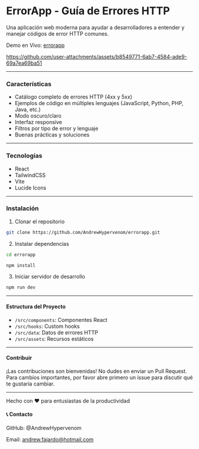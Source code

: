 # ErrorApp - Guía de Errores HTTP

Una aplicación web moderna para ayudar a desarrolladores a entender y manejar códigos de error HTTP comunes.

Demo en Vivo: [errorapp](https://erroresapp.vercel.app "errorapp")

https://github.com/user-attachments/assets/b8549771-6ab7-4584-ade9-69a7ea69ba51



------------



### Características

- Catálogo completo de errores HTTP (4xx y 5xx)
- Ejemplos de código en múltiples lenguajes (JavaScript, Python, PHP, Java, etc.)
- Modo oscuro/claro
- Interfaz responsive
- Filtros por tipo de error y lenguaje
- Buenas prácticas y soluciones

------------



### Tecnologías

- React
- TailwindCSS
- Vite
- Lucide Icons

------------



### Instalación

1. Clonar el repositorio

```bash
git clone https://github.com/AndrewHypervenom/errorapp.git
```

2. Instalar dependencias

```bash
cd errorapp
```
```bash
npm install
```

3. Iniciar servidor de desarrollo

```bash
npm run dev
```

------------


#### Estructura del Proyecto

- `/src/components`: Componentes React
- `/src/hooks`: Custom hooks
- `/src/data`: Datos de errores HTTP
- `/src/assets`: Recursos estáticos


------------

#### Contribuir
¡Las contribuciones son bienvenidas! No dudes en enviar un Pull Request. Para cambios importantes, por favor abre primero un issue para discutir qué te gustaría cambiar.

------------



Hecho con ❤️ para entusiastas de la productividad

#### 📞 Contacto

GitHub: @AndrewHypervenom

Email: andrew.fajardo@hotmail.com